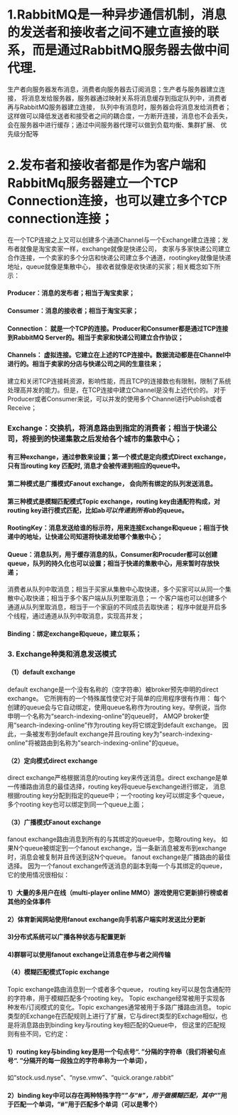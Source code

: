 # 1.RabbitMQ是一种异步通信机制，消息的发送者和接收者之间不建立直接的联系，而是通过RabbitMQ服务器去做中间代理.
生产者向服务器发布消息，消费者向服务器去订阅消息；生产者与服务器建立连接，
将消息发给服务器，服务器通过映射关系将消息缓存到指定队列中，消费者再与RabbitMQ服务器建立连接，
队列中有消息时，服务器会将消息发给消费者；这样做可以降低发送者和接受者之间的耦合度，一方断开连接，消息也不会丢失，
会在服务器中进行缓存；通过中间服务器代理可以做到负载均衡、集群扩展、 优先级分配等

# 2.发布者和接收者都是作为客户端和RabbitMq服务器建立一个TCP Connection连接，也可以建立多个TCP connection连接；
在一个TCP连接之上又可以创建多个通道Channel与一个Exchange建立连接；发布者就像是淘宝卖家一样，exchange就像是快递公司，
卖家与多家快递公司建立合作连接，一个卖家的多个分店和快递公司建立多个通道，rootingkey就像是快递地址，queue就像是集散中心，
接收者就像是收快递的买家；相关概念如下所示：
#### Producer：消息的发布者；相当于淘宝卖家；
#### Consumer：消息的接收者；相当于淘宝买家；
#### Connection： 就是一个TCP的连接。Producer和Consumer都是通过TCP连接到RabbitMQ Server的。相当于卖家和快递公司建立合作协议；
#### Channels： 虚拟连接。它建立在上述的TCP连接中。数据流动都是在Channel中进行的。相当于卖家的分店与快递公司之间的生意往来；
建立和关闭TCP连接耗资源，影响性能，而且TCP的连接数也有限制，限制了系统处理高并发的能力。但是，在TCP连接中建立Channel是没有上述代价的。
对于Producer或者Consumer来说，可以并发的使用多个Channel进行Publish或者Receive；
### Exchange：交换机，将消息路由到指定的消费者；相当于快递公司，将接到的快递集散之后发给各个城市的集散中心；
#### 有三种exchange，通过参数来设置；第一个模式是定向模式Direct exchange，只有当routing key 匹配时, 消息才会被传递到相应的queue中。
#### 第二种模式是广播模式Fanout exchange， 会向所有绑定的队列发送消息。
#### 第三种模式是模糊匹配模式Topic exchange，routing key由通配符构成，对routing key进行模式匹配，比如ab*可以传递到所有ab*的queue。
#### RootingKey：消息发送给谁的标示符，用来连接Exchange和queue；相当于快递中的地址，让快递公司知道将快递发给哪个集散中心；
#### Queue：消息队列，用于缓存消息的队，Consumer和Procuder都可以创建queue，队列的持久化也可以设置；相当于快递的集散中心，用来暂时存放快递；
消费者从队列中取消息；相当于买家从集散中心取快递，多个买家可以从同一个集散中心取快递；相当于多个客户端从队列里取消息；一
个客户端也可以创建多个通道从队列里取消息，相当于一个家庭的不同成员去取快递； 
程序中就是开启多个线程，通过通道从队列中取消息，实现高并发；
#### Binding：绑定exchange和queue，建立联系；

### 3. Exchange种类和消息发送模式
#### （1）default exchange
default exchange是一个没有名称的（空字符串）被broker预先申明的direct exchange。
它所拥有的一个特殊属性使它对于简单的应用程序很有作用：
每个创建的queue会与它自动绑定，使用queue名称作为routing key。举例说，当你申明一个名称为“search-indexing-online”的queue时，
AMQP broker使用“search-indexing-online”作为routing key将它绑定到default exchange。
因此，一条被发布到default exchange并且routing key为"search-indexing-online"将被路由到名称为"search-indexing-online"的queue。

#### （2）定向模式direct exchange
direct exchange严格根据消息的routing key来传送消息。direct exchange是单一传播路由消息的最佳选择，routing key将queue与exchange进行绑定，
消息根据routing key分配到指定的queue中；一个rooting key可以绑定多个queue，多个rooting key也可以绑定到同一个queue上面；

#### （3）广播模式Fanout exchange
fanout exchange路由消息到所有的与其绑定的queue中，忽略routing key。
如果N个queue被绑定到一个fanout exchange，当一条新消息被发布到exchange时，消息会被复制并且传送到这N个queue。
fanout exchange是广播路由的最佳选择。
因为一个fanout exchange传送消息的副本到每一个与其绑定的queue，它的使用情况很相似：
#### 1）大量的多用户在线（multi-player online MMO）游戏使用它更新排行榜或者其他的全体事件
#### 2）体育新闻网站使用fanout exchange向手机客户端实时发送比分更新
#### 3)分布式系统可以广播各种状态与配置更新
#### 4)群聊可以使用fanout exchange让消息在参与者之间传输

#### （4）模糊匹配模式Topic exchange
Topic exchange路由消息到一个或者多个queue， routing key可以是包含通配符的字符串，用于模糊匹配多个rooting key。
Topic exchange经常被用于实现各种发布/订阅模式的变化。Topic exchanges通常被用于多路广播路由消息。
topic类型的Exchange在匹配规则上进行了扩展，它与direct类型的Exchage相似，也是将消息路由到binding key与routing key相匹配的Queue中，
但这里的匹配规则有些不同，它约定：
#### 1）routing key与binding key是用一个句点号“. ”分隔的字符串（我们将被句点号“. ”分隔开的每一段独立的字符串称为一个单词），
如“stock.usd.nyse”、“nyse.vmw”、“quick.orange.rabbit”
#### 2）binding key中可以存在两种特殊字符“*”与“#”，用于做模糊匹配，其中“*”用于匹配一个单词，“#”用于匹配多个单词（可以是零个）

